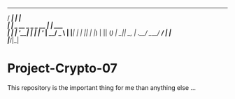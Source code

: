   _____                  _        
 / ____|                | |       
| |     _ __ _   _ _ __ | |_ ___  
| |    | '__| | | | '_ \| __/ _ \ 
| |____| |  | |_| | |_) | || (_) |
 \_____|_|   \__, | .__/ \__\___/ 
              __/ | |             
             |___/|_|             


# Project-Crypto-07

This repository is the important thing for me than anything else ...

                                                  
